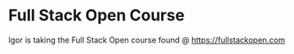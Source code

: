 # Full Stack Open Course

Igor is taking the Full Stack Open course found @ https://fullstackopen.com